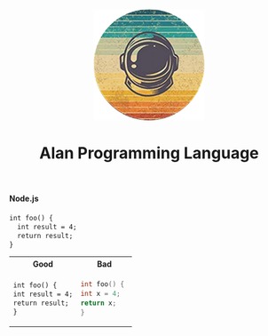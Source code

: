 &nbsp;

<center>
<img src="alan-logo.png" alt="drawing" width="200"/>
<h1>Alan Programming Language</h1>
</center>

&nbsp;

#### Node.js

```javascript,
int foo() {
  int result = 4;
  return result;
}
```


<table style="width: 100%;">
<tr>
<th> Good </th>
<th> Bad </th>
</tr>

<tr>

<td>

```rust,editable
int foo() {
int result = 4;
return result;
}
```

</td>

<td>

```c++
int foo() { 
int x = 4;
return x;
}
```

</td>
</tr>
</table>
